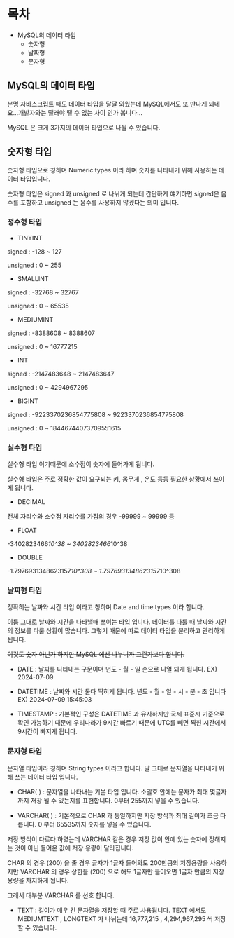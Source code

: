 # 목차
- MySQL의 데이터 타입
    - 숫자형
    - 날짜형
    - 문자형

## MySQL의 데이터 타입

분명 자바스크립트 때도 데이터 타입을 달달 외웠는데 MySQL에서도 또 만나게 되네요...개발자와는 땔래야 땔 수 없는 사이 인가 봅니다...

MySQL 은 크게 3가지의 데이터 타입으로 나뉠 수 있습니다.

## 숫자형 타입

숫자형 타입으로 칭하며 Numeric types 이라 하며 숫자를 나타내기 위해 사용하는 데이터 타입입니다.

숫자형 타입은 signed 과 unsigned 로 나뉘게 되는데 간단하게 얘기하면 signed은 음수를 포함하고 unsigned 는 음수를 사용하지 않겠다는 의미 입니다.

### 정수형 타입

- TINYINT 

signed : -128 ~ 127

unsigned : 0 ~ 255

- SMALLINT 

signed : -32768 ~ 32767

unsigned : 0 ~ 65535

- MEDIUMINT 

signed : -8388608 ~ 8388607

unsigned : 0 ~ 16777215

- INT 

signed : -2147483648 ~ 2147483647

unsigned : 0 ~ 4294967295

- BIGINT 

signed : -9223370236854775808 ~ 9223370236854775808

unsigned : 0 ~ 18446744073709551615

### 실수형 타입

실수형 타입 이기때문에 소수점이 숫자에 들어가게 됩니다.

실수형 타입은 주로 정확한 값이 요구되는 키, 몸무게 , 온도 등등 필요한 상황에서 쓰이게 됩니다.

- DECIMAL 

전체 자리수와 소수점 자리수를 가짐의 경우 -99999 ~ 99999 등

- FLOAT 

 -3402823466*10^38 ~ 3402823466*10^38

- DOUBLE 

-1.7976931348623157*10^308 ~ 1.7976931348623157*10^308

### 날짜형 타입

정확히는 날짜와 시간 타입 이라고 칭하며 Date and time types 이라 합니다.

이름 그대로 날짜와 시간을 나타낼때 쓰이는 타입 입니다. 데이터를 다룰 때 날짜와 시간의 정보를 다룰 상황이 많습니다. 그렇기 때문에 따로 데이터 타입을 분리하고 관리하게 됩니다.

~~이것도 숫자 아닌가 하지만 MySQL 에선 나누니까 그런가보다 합니다.~~

- DATE : 날짜를 나타내는 구문이며 년도 - 월 - 일 순으로 나열 되게 됩니다.
EX) 2024-07-09

- DATETIME : 날짜와 시간 둘다 찍히게 됩니다. 년도 - 월 - 일 - 시 - 분 - 초  입니다 EX) 2024-07-09 15:45:03

- TIMESTAMP : 기본적인 구성은 DATETIME 과 유사하지만 국제 표준시 기준으로 확인 가능하기 때문에 우리나라가 9시간 빠르기 때문에 UTC를 빼면 찍힌 시간에서 9시간이 빠지게 됩니다.



### 문자형 타입
문자열 타입이라 칭하며 String types 이라고 합니다. 말 그대로 문자열을 나타내기 위해 쓰는 데이터 타입 입니다.

- CHAR( ) : 문자열을 나타내는 기본 타입 입니다. 소괄호 안에는 문자가 최대 몇글자 까지 저장 될 수 있는지를 표현합니다. 0부터 255까지 넣을 수 있습니다.

- VARCHAR( ) : 기본적으로 CHAR 과 동일하지만 저장 방식과 최대 길이가 조금 다릅니다.
0 부터 65535까지 숫자를 넣을 수 있습니다.

저장 방식이 다르다 하였는데 VARCHAR 같은 경우 저장 값이 안에 있는 숫자에 정해지는 것이 아닌 들어온 값에 저장 용량이 달라집니다.

CHAR 의 경우 (200) 을 줄 경우 글자가 1글자 들어와도 200만큼의 저장용량을 사용하지만 VARCHAR 의 경우 상한을 (200) 으로 해도 1글자만 들어오면 1글자 만큼의 저장 용량을 차지하게 됩니다.

그래서 대부분 VARCHAR 를 선호 합니다.

- TEXT : 길이가 매우 긴 문자열을 저장할 때 주로 사용됩니다. TEXT 에서도 MEDIUMTEXT , LONGTEXT 가 나뉘는데 16,777,215 , 4,294,967,295 씩 저장 할 수 있습니다.



